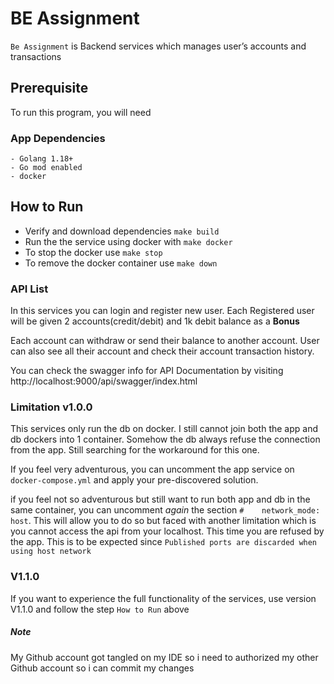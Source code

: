 # BE Assignment

`Be Assignment` is Backend services which manages user’s accounts and transactions

## Prerequisite

To run this program, you will need

### App Dependencies

```$xslt
- Golang 1.18+
- Go mod enabled
- docker
```

## How to Run

- Verify and download dependencies `make build`
- Run the the service using docker with `make docker`
- To stop the docker use `make stop`
- To remove the docker container use `make down`

### API List

In this services you can login and register new user.
Each Registered user will be given 2 accounts(credit/debit) and 1k debit balance as a **Bonus**

Each account can withdraw or send their balance to another account. 
User can also see all their account and check their account transaction history.

You can check the swagger info for API Documentation by visiting
http://localhost:9000/api/swagger/index.html


### Limitation v1.0.0

This services only run the db on docker. I still cannot join both the app and db dockers into 1 container.
Somehow the db always refuse the connection from the app. Still searching for the workaround for this one.

If you feel very adventurous, you can uncomment the app service on `docker-compose.yml` 
and apply your pre-discovered solution.

if you feel not so adventurous but still want to run both app and db in the same container, 
you can uncomment _again_ the section 
`#    network_mode: host`. This will allow you to do so but faced with another limitation 
which is you cannot access the api from your localhost. This time you are refused by the app. 
This is to be expected since `Published ports are discarded when using host network`

### V1.1.0

If you want to experience the full functionality of the services, use version V1.1.0 and follow the step `How to Run` above 

##### Note
My Github account got tangled on my IDE so i need to authorized my other Github account so i can commit my changes
